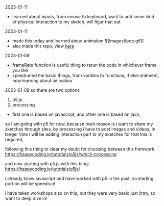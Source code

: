 2023-01-11
- learned about inputs, from mouse to keyboard, want to add some kind of physical interaction to my sketch, will figur that out

2023-01-11
- made this today and learned about animation
![[images/loop.gif]]
- also made this repo, view [here](https://github.com/KMJ-007/sketches)

2023-01-09
- frameRate function is useful thing to rerun the code in whichever frame you like
- speedruned the basic things, from varibles to functions, if else statment, now learning about animation

2023-01-08
so there are two options
1. p5.js
2. processing
- first one is based on javascript, and other one is based on java, 

so i am going with p5 for now, because main reason is i want to share my sketches through sites, by processing i have to post images and videos, in longer time i will be adding interaction part to my sketches for that this is required,

following this thing to clear my doubt for choosing between this framwork:
https://happycoding.io/tutorials/p5js/which-processing

and now starting with p5.js with this blog:
https://happycoding.io/tutorials/p5js/

i already know javascript and have worked with p5 in the past, so starting portion will be speedrun!

i have taken workshops also on this, but they were very basic just intro, so want to deep dive in!